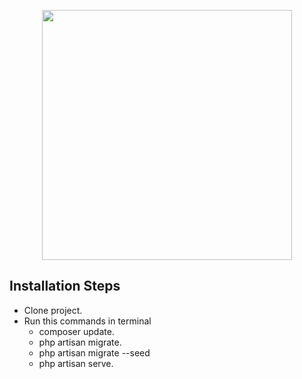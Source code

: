 <p align="center"><a href="https://laravel.com" target="_blank"><img src="https://raw.githubusercontent.com/laravel/art/master/logo-lockup/5%20SVG/2%20CMYK/1%20Full%20Color/laravel-logolockup-cmyk-red.svg" width="400"></a></p>

## Installation Steps

-   Clone project.
-   Run this commands in terminal
    -   composer update.
    -   php artisan migrate.
    -   php artisan migrate --seed
    -   php artisan serve.